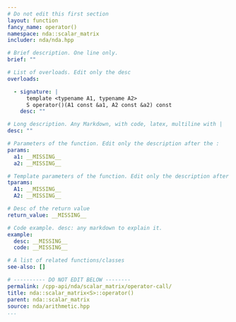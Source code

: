 ```yaml
---
# Do not edit this first section
layout: function
fancy_name: operator()
namespace: nda::scalar_matrix
includer: nda/nda.hpp

# Brief description. One line only.
brief: ""

# List of overloads. Edit only the desc
overloads:

  - signature: |
      template <typename A1, typename A2>
      S operator()(A1 const &a1, A2 const &a2) const
    desc: ""

# Long description. Any Markdown, with code, latex, multiline with |
desc: ""

# Parameters of the function. Edit only the description after the :
params:
  a1: __MISSING__
  a2: __MISSING__

# Template parameters of the function. Edit only the description after the :
tparams:
  A1: __MISSING__
  A2: __MISSING__

# Desc of the return value
return_value: __MISSING__

# Code example. desc: any markdown to explain it.
example:
  desc: __MISSING__
  code: __MISSING__

# A list of related functions/classes
see-also: []

# ---------- DO NOT EDIT BELOW --------
permalink: /cpp-api/nda/scalar_matrix/operator-call/
title: nda::scalar_matrix<S>::operator()
parent: nda::scalar_matrix
source: nda/arithmetic.hpp
...
```


